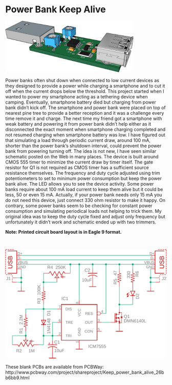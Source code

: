 Power Bank Keep Alive
==========================================
<p align="left"><img src="images/device.png" width="400"/></p>
<p>Power banks often shut down when connected to low current devices as they designed to provide a power while charging a smartphone and to cut it off when the current drops below the threshold. This project started when I wanted to power my smartphone acting as a tethering device when camping. Eventually, smartphone battery died but charging from power bank didn’t kick off. The smartphone and power bank were placed on top of nearest pine tree to provide a better reception and it was a challenge every time remove it and charge. The next time my friend got a smartphone with weak battery and powering it from power bank didn’t help either as it disconnected the exact moment when smartphone charging completed and not resumed charging when smartphone battery was low. I have figured out that simulating a load through periodic current draw, around 100 mA, shorter than the power bank’s shutdown interval, could prevent the power bank from powering turning off. The idea is not new, I have seen similar schematic posted on the Web in many places. The device is built around CMOS 555 timer to minimize the current draw by timer itself. The gate resistor for Q1 is not required as CMOS timer has a sufficient source resistance themselves. The frequency and duty cycle adjusted using trim potentiometers to set to minimum power consumption but keep the power bank alive. The LED allows you to see the device activity. Some power banks require about 100 mA load current to keep them alive but it could be less, 50 or even 15 mA. Actually, if your power bank needs only 15 mA you do not need this device, just connect 330 ohm resistor to make it happy. On contrary, some power banks seem to be checking for constant power consumption and simulating periodical loads not helping to trick them. My original idea was to keep the duty cycle fixed and adjust only frequency but unfortunately it didn’t work and schematic ended up with two trimmers.</p><p><b>Note: Printed circuit board layout is in Eagle 9 format.</b><p>
<p>&nbsp;</p>
<p align="left"><img src="images/schematic.png" width="700"/></p>
<p>These blank PCBs are available from PCBWay: http://www.pcbway.com/project/shareproject/Keep_power_bank_alive_26bb6bb9.html</p>

